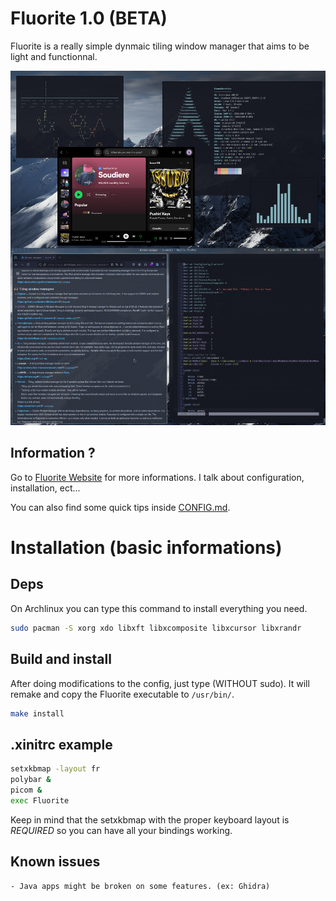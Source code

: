 # Fluorite 1.0 (BETA)

Fluorite is a really simple dynmaic tiling window manager that aims to be light and functionnal.

![Fluorite Presentation](./demo.png)

## Information ?

Go to [Fluorite Website](https://fluorite.surge.sh) for more informations. I talk about configuration, installation, ect...

You can also find some quick tips inside [CONFIG.md](./CONFIG.md).

# Installation (basic informations)

## Deps

On Archlinux you can type this command to install everything you need.

``` sh
sudo pacman -S xorg xdo libxft libxcomposite libxcursor libxrandr
```

## Build and install

After doing modifications to the config, just type (WITHOUT sudo). It will remake and copy the Fluorite executable to `/usr/bin/`.

``` sh
make install
```

## .xinitrc example

``` sh
setxkbmap -layout fr
polybar &
picom &
exec Fluorite
```

Keep in mind that the setxkbmap with the proper keyboard layout is *REQUIRED* so you can have all your bindings working.

## Known issues

    - Java apps might be broken on some features. (ex: Ghidra)
